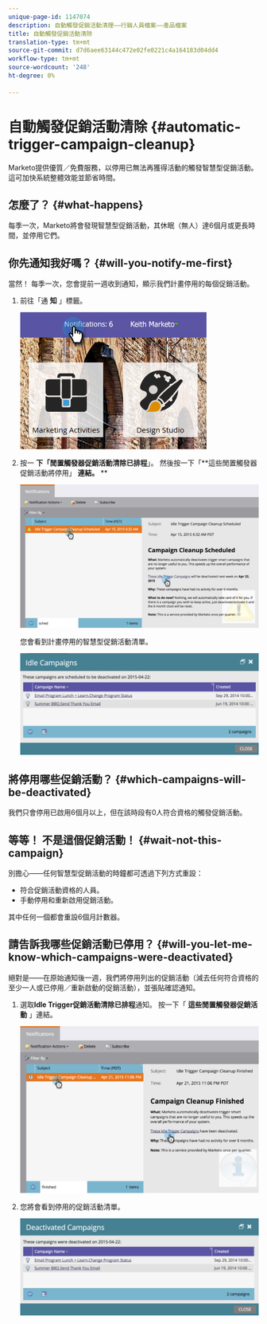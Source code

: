 ```yaml
---
unique-page-id: 1147074
description: 自動觸發促銷活動清理——行銷人員檔案——產品檔案
title: 自動觸發促銷活動清除
translation-type: tm+mt
source-git-commit: d7d6aee63144c472e02fe0221c4a164183d04dd4
workflow-type: tm+mt
source-wordcount: '248'
ht-degree: 0%

---
```



# 自動觸發促銷活動清除 {#automatic-trigger-campaign-cleanup}

Marketo提供優質／免費服務，以停用已無法再獲得活動的觸發智慧型促銷活動。 這可加快系統整體效能並節省時間。

## 怎麼了？ {#what-happens}

每季一次，Marketo將會發現智慧型促銷活動，其休眠（無人）達6個月或更長時間，並停用它們。

## 你先通知我好嗎？ {#will-you-notify-me-first}

當然！ 每季一次，您會提前一週收到通知，顯示我們計畫停用的每個促銷活動。

1. 前往「通 **知** 」標籤。

   ![](assets/notifications.png)

1. 按一 **下「閒置觸發器促銷活動清除已排程**」。 然後按一下「**這些閒置觸發器促銷活動將停用」 **連結。** **

   ![](assets/image2015-4-27-20-3a48-3a35.png)

   您會看到計畫停用的智慧型促銷活動清單。

   ![](assets/image2015-4-27-20-3a35-3a29.png)

## 將停用哪些促銷活動？ {#which-campaigns-will-be-deactivated}

我們只會停用已啟用6個月以上，但在該時段有0人符合資格的觸發促銷活動。

## 等等！ 不是這個促銷活動！ {#wait-not-this-campaign}

別擔心——任何智慧型促銷活動的時鐘都可透過下列方式重設：

* 符合促銷活動資格的人員。
* 手動停用和重新啟用促銷活動。

其中任何一個都會重設6個月計數器。

## 請告訴我哪些促銷活動已停用？ {#will-you-let-me-know-which-campaigns-were-deactivated}

絕對是——在原始通知後一週，我們將停用列出的促銷活動（減去任何符合資格的至少一人或已停用／重新啟動的促銷活動），並張貼確認通知。

1. 選取**Idle Trigger促銷活動清除已排程**通知。 按一下「 **這些閒置觸發器促銷活動** 」連結。

   ![](assets/image2015-4-27-20-3a56-3a41.png)

1. 您將會看到停用的促銷活動清單。

   ![](assets/image2015-4-27-20-3a58-3a38.png)

